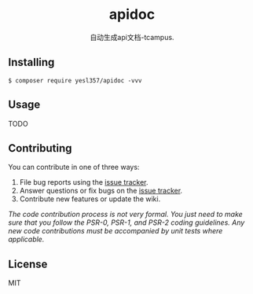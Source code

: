 <h1 align="center"> apidoc </h1>

<p align="center"> 自动生成api文档-tcampus.</p>


## Installing

```shell
$ composer require yesl357/apidoc -vvv
```

## Usage

TODO

## Contributing

You can contribute in one of three ways:

1. File bug reports using the [issue tracker](https://github.com/yesl357/apidoc/issues).
2. Answer questions or fix bugs on the [issue tracker](https://github.com/yesl357/apidoc/issues).
3. Contribute new features or update the wiki.

_The code contribution process is not very formal. You just need to make sure that you follow the PSR-0, PSR-1, and PSR-2 coding guidelines. Any new code contributions must be accompanied by unit tests where applicable._

## License

MIT
